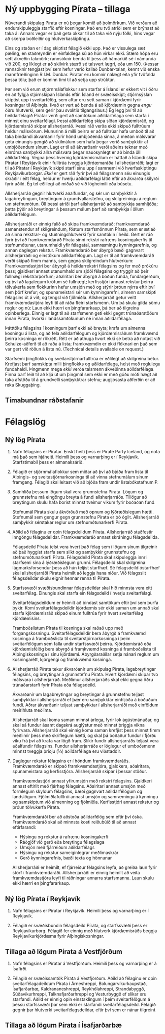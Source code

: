 # Ný uppbygging Pírata – tillaga

Núverandi skipulag Pírata er nú þegar komið að þolmörkum. Við verðum að
endurskipuleggja starfið eftir kosningar. Það eru tvö atriði sem er brýnast að
taka á: Annars vegar er það geta okkar til að taka við nýju fólki, hins vegar að
skerpa boðleiðir og hlutverkaskiptingu.

Eins og staðan er í dag skiptist félagið ekki upp. Það er vissulega sæt pæling,
en staðreyndin er einfaldlega sú að hún virkar ekki. Stærð hópa eru sett ákveðin
takmörk; rannsóknir benda til þess að hámarkið sé í námunda við 200, og líklegt
er að skilvirk stærð sé talsvert lægri, eða um 150. (Þessar rannsóknir tengjast
því sem hefur verið kallað Dunbar-talan, kennt við enska mannfræðinginn R.I.M.
Dunbar. Píratar eru komnir nálægt eða yfir tvöfalda þessa tölu; það er kominn
tími til að setja upp strúktúr.

Þar sem við erum stjórnmálaflokkur sem starfar á Íslandi er ekkert vit í öðru en
að fylgja stjórnskipan Íslands eftir. Ísland er svæðisskipt; stjórnsýslan
skiptist upp í sveitarfélög, sem aftur eru sett saman í kjördæmi fyrir kosningar
til Alþingis. (Það er vert að benda á að kjördæmin gegna _engu_ öðru hlutverki,
sem gerir þau svolítið tilgangslaus.) Ég legg því til að heildarfélagið Píratar
verði gert að samtökum aðildarfélaga sem starfa í minnst einu sveitarfélagi.
Þessi aðildarfélög skipa síðan kjördæmisráð, og kjördæmisráð skipar
allsherjarráð. Þessi ráð verða ekki skipuð fulltrúum heldur málsvörum. Munurinn
á milli þeirra er að fulltrúar hafa umboð til að taka bindandi ákvarðanir fyrir
hönd umbjóðenda sinna, á meðan málsvarar geta einungis gengið að skilmálum sem
hafa þegar verið samþykktir af umbjóðendum sínum. Lagt er til að ákvarðanir
verði aðeins teknar með einróma samþykki allra málsvara þegar nauðsynlegt er að
binda öll aðildarfélög. Vegna þess hvernig kjördæmismálum er háttað á Íslandi
skipa Píratar í Reykjavík einir fulltrúa tveggja kjördæmaráða í allsherjarráði;
lagt er til að Píratar í Reykjavík skipti starfi sínu upp í samræmi við
hverfaskiptingu Reykjavíkurborgar. _Ekki_ er gert ráð fyrir því að félagsmenn
séu einungis skráðir í eitt félag, heldur er hverju aðildarfélagi látið eftir að
ákvarða skilyrði fyrir aðild. Ég tel eðlilegt að miðað sé við lögheimili eða
búsetu.

Allsherjarráð gegnir hlutverki aðalfundar, og sér um samþykktir á
lagabreytingum, breytingum á grundvallarstefnu, og skilgreiningu á reglum um
stefnumótun. Öll þessi atriði þarf allsherjarráð að samþykkja samhljóða; þetta
þýðir að breytingar á þessum málum þarf að samþykkja í öllum aðildarfélögum.

Allsherjarráði er einnig falið að skipa framkvæmdaráð; framkvæmdaráð
samanstendur af skilgreindum, föstum starfsmönnum Pírata, sem er ætlað að sinna
rekstrar- og stuðningshlutverki fyrir samtökin í heild. Gert er ráð fyrir því að
framkvæmdaráð Pírata sinni rekstri rafræns kosningakerfis til stefnumótunar,
utanumhaldi yfir félagatal, samræmingu kynningarefnis, og annan daglegan
rekstur. Framkvæmdaráð ber ábyrgð bæði gagnvart allsherjarráði og einstökum
aðildarfélögum. Lagt er til að framkvæmdaráð verði skipað fimm manns, sem gegna
skilgreindum hlutverkum: Framkvæmdastjóri ber ábyrgð á heildarrekstri félagsins
og fer með prókúru þess; gjaldkeri annast utanumhald um sjóði félagsins og
tryggir að þeir fullnægi rekstrarþörfum; aðalritari ber ábyrgð á boðun funda,
fundargerðum, og því að lagalegum kröfum sé fullnægt; kerfisstjóri annast
rekstur þeirra tölvukerfa sem flokkurinn hefur umsjón með og stýrir þróun nýrra
eftir því sem þörf krefur; og spunameistari sér um kynningarefni, almenn
samskipti félagsins út á við, og tengsl við fjölmiðla. Allsherjarráð getur veitt
framkvæmdastjóra leyfi til að ráða fleiri starfsmenn. Um þá skulu gilda sömu
reglur og nú: Laun ekki hærri en þingfararkaup, þá ber að tilgreina opinberlega.
Einnig er lagt til að starfsmenn geti ekki gegnt trúnaðarstöðum innan Pírata,
hvorki í landssamtökunum né innan aðildarfélaga.

Þátttöku félagsins í kosningum þarf ekki að breyta; krafa um almenna kosningu á
lista, og að fela aðildarfélögum og kjördæmisráðum framkvæmd þeirra kosninga er
rökrétt. Rétt er að athuga hvort ekki sé betra að notast við Schulze-aðferð til
að raða á lista; framkvæmdin er ekki flóknari en það sem var gert við röðun á
lista nú. (Technical details available on request.)

Starfsemi þingflokks og sveitarstjórnarfulltrúa er eðlilegt að skilgreina betur.
Krefjast þarf samskipta milli þingflokks og aðildarfélaga, helst með reglulegu
fundahaldi. Þingmenn mega _ekki_ verða talsmenn ákveðinna aðildarfélaga. Finna
þarf leið til að kljá út um þingmál sem ekki er með góðu móti hægt að taka
afstöðu til á grundvelli samþykktrar stefnu; augljósasta aðferðin er að reka
Skuggaþing.

## Tímabundnar ráðstafanir



# Félagslög

## Ný lög Pírata

 1. Nafn félagsins er Píratar. Enskt heiti þess er Pirate Party Iceland, og nota
    má það sem hjáheiti. Heimili þess og varnarþing er í Reykjavík.
    Starfstímabil þess er almanaksárið.

 2. Félagið er stjórnmálaflokkur sem miðar að því að bjóða fram lista til
    Alþingis- og sveitastjórnarkosninga til að vinna stefnumálum sínum framgang.
    Félagið skal leitast við að bjóða fram undir listabókstafnum P.

 3. Samhliða þessum lögum skal vera grunnstefna Pírata. Lögum og grunnstefnu má
    eingöngu breyta á fundi allsherjarráðs. Tillögur að breytingum skulu hafa
    borist minnst tveimur vikum fyrir boðaðan fund.

    Stefnumál Pírata skulu ákvörðuð með opnum og lýðræðislegum hætti. Stefnumál
    sem gengur gegn grunnstefnu Pírata er þó ógilt. Allsherjarráð samþykkir
    sérstakar reglur um stefnumótunarkerfi Pírata.

 4. Aðild að félaginu er opin félagsdeildum Pírata. Allsherjarráð staðfestir
    inngöngu félagsdeildar. Framkvæmdaráð annast skráningu félagsdeilda.

    Félagsdeild Pírata telst vera hvert það félag sem í lögum sínum tilgreinir
    að það hyggist starfa sem slíkt og samþykkir grunnstefnu og
    stefnumótunarkerfi Pírata. Félagsdeild Pírata skal skipuleggja innri
    starfsemi sína á lýðræðislegum grunni. Félagsdeild skal skilgreina
    lágmarksforsendur þess að hún teljist starfhæf. Sé félagsdeild óstarfhæf
    skal allsherjarráði Pírata heimilt að leggja hana niður. Við félagsslit
    félagsdeildar skulu eignir hennar renna til Pírata.

 5. Starfssvæði svæðisbundinnar félagsdeildar skal hið minnsta vera eitt
    sveitarfélag. Einungis skal starfa ein félagsdeild í hverju sveitarfélagi.
    
    Sveitarfélagsdeildum er heimilt að bindast samtökum eftir því sem þurfa
    þykir. Komi sveitarfélagsdeildir kjördæmis sér ekki saman um annað skal
    starfa kjördæmisráð skipað einum fulltrúa fyrir hvert sveitarfélag
    kjördæmisins.

    Framboðslistum Pírata til kosninga skal raðað upp með forgangskosningu.
    Sveitarfélagsdeildir bera ábyrgð á framkvæmd kosninga á framboðslista til
    sveitarstjórnarkosninga í þeim sveitarfélögum sem falla undir starfssvæði
    þeirra. Kjördæmisráð eða kjördæmisfélög bera ábyrgð á framkvæmd kosninga á
    framboðslista til Alþingiskosninga í sínu kjördæmi. Ábyrgðaraðilar setja
    nánari reglum um kosningarétt, kjörgengi og framkvæmd kosninga.

 5. Allsherjarráð Pírata tekur ákvarðanir um skipulag Pírata, lagabreytingar
    félagsins, og breytingar á grunnstefnu Pírata. Hvert kjördæmi skipar tvo
    málsvara í allsherjarráð. Meðlimur allsherjarráðs skal ekki gegna öðru
    trúnaðarstarfi fyrir Pírata eða félagsdeild.

    Ákvarðanir um lagabreytingar og breytingar á grunnstefnu teljast samþykktar
    í allsherjarráði ef þær eru samþykktar einhljóða á boðuðum fundi. Aðrar
    ákvarðanir teljast samþykktar í allsherjarráði með einföldum meirihluta
    meðlima.

    Allsherjarráð skal koma saman minnst árlega, fyrir lok ágústmánaðar, og skal
    sá fundur ásamt dagskrá auglýstur með minnst þriggja vikna fyrirvara.
    Allsherjarráð skal einnig koma saman krefjist þess minnst fimm meðlimir þess
    með skriflegum hætti, og skal þá boðaður fundur í fjórðu viku frá því að
    krafa var lögð fram. Slíkir fundir allsherjarráðs teljast vera aðalfundir
    félagsins. Fundur allsherjarráðs er löglegur ef umboðsmenn minnst tveggja
    þriðju (⅔) aðildarfélaga eru viðstaddir.

 6. Daglegur rekstur félagsins er í höndum framkvæmdaráðs. Framkvæmdaráð er
    skipað framkvæmdastjóra, gjaldkera, aðalritara, spunameistara og
    kerfisstjóra. Allsherjarráð skipar í þessar stöður.

    Framkvæmdastjóri annast yfirumsjón með rekstri félagsins. Gjaldkeri annast
    eftirlit með fjárhag félagsins. Aðalritari annast umsjón með formlegum
    skyldum félagsins, bæði gagnvart aðildarfélögum og landslögum.
    Fjölmiðlafulltrúi annast umsjón og samræmingu á kynningu og samskiptum við
    almenning og fjölmiðla. Kerfisstjóri annast rekstur og þróun tölvukerfa
    Pírata.

    Framkvæmdaráði ber að aðstoða aðildarfélög sem eftir því óska. Framkvæmdaráð
    skal að minnsta kosti reiðubúið til að annast eftirfarandi:
    
     - Hýsingu og rekstur á rafrænu kosningakerfi
     - Ráðgjöf við gerð eða breytingu félagslaga
     - Umsjón með fjárreiðum aðildarfélags
     - Hýsingu og rekstur sameiginlegrar meðlimaskrár
     - Gerð kynningarefnis, bæði texta og hönnunar

    Allsherjarráði er heimilt, ef fjárreiður félagsins leyfa, að greiða laun
    fyrir störf í framkvæmdaráði. Allsherjarráði er einnig heimilt að veita
    framkvæmdastjóra leyfi til ráðningar annarra starfsmanna. Laun skulu ekki
    hærri en þingfararkaup.

## Ný lög Pírata í Reykjavík

 1. Nafn félagsins er Píratar í Reykjavík. Heimili þess og varnarþing er í
    Reykjavík.

 2. Félagið er svæðisbundin félagsdeild Pírata, og starfssvæði þess er
    Reykjavíkurborg. Félagið fer einnig með hlutverk kjördæmisráðs beggja
    Reykjavíkurkjördæma fyrir Alþingiskosningar.



## Tillaga að lögum Pírata á Vestfjörðum

 1. Nafn félagsins er Píratar á Vestfjörðum. Heimili þess og varnarþing er á Ísafirði.

 2. Félagið er svæðissamtök Pírata á Vestfjörðum. Aðild að félaginu er opin
    sveitarfélagadeildum Pírata í Árneshreppi, Bolungarvíkurkaupstað,
    Ísafjarðarbæ, Kaldrananeshreppi, Reykhólahreppi, Strandabyggð,
    Súðavíkurhreppi, Tálknafjarðarhreppi og Vesturbyggð ef slíkar eru starfandi.
    Aðild er einnig opin einstaklingum í þeim sveitarfélögum á þessu starfssvæði
    þar sem ekki er starfandi sveitarfélagsdeild. Félagið gegnir þar hlutverki
    sveitarfélagsdeildar, eftir því sem er nánar tilgreint.

## Tillaga að lögum Pírata í Ísafjarðarbæ

